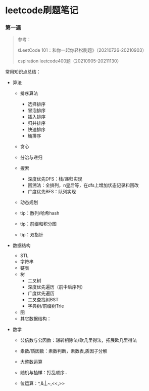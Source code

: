 # leetcode刷题笔记

### 第一遍

> 参考：
>
> 《LeetCode 101：和你一起你轻松刷题》（20210726-20210903）
>
> cspiration leetcode400题（20210905-20211130）

常用知识点总结：

* 算法

  * 排序算法

    * 选择排序
    * 冒泡排序
    * 插入排序
    * 归并排序
    * 快速排序
    * 桶排序
  * 贪心
  * 分治与递归
  * 搜索
    * 深度优先DFS：栈/递归实现
    * 回溯法：全排列，n皇后等，在dfs上增加状态记录和回改
    * 广度优先BFS：队列实现
  * 动态规划
  * tip：散列/哈希hash
  * tip：前缀和积分图
  * tip：双指针
  
* 数据结构

  * STL
  * 字符串
  * 链表
  * 树
    * 二叉树
    * 深度优先遍历（前中后序列）
    * 广度优先遍历
    * 二叉查找树BST
    * 字典树/前缀树Trie
  * 图
  * 其它数据结构：

* 数学

  * 公倍数与公因数：辗转相除法/欧几里得法，拓展欧几里得法
  
  * 素数/质因数：素数判断，素数表,质因子分解
  
  * 大整数运算
  
  * 随机与抽样：打乱顺序..
  
  * 位运算：^,&,|,~,<<,>>
  
    
  
    
  
  
  
  
  
  
  

